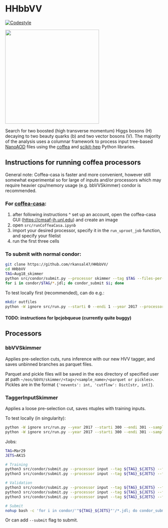 # HHbbVV

[![Codestyle](https://img.shields.io/badge/code%20style-black-000000.svg)](https://github.com/psf/black)

<p align="left">
  <img width="300" src="https://raw.githubusercontent.com/rkansal47/HHbbVV/main/figure.png" />
</p>

Search for two boosted (high transverse momentum) Higgs bosons (H) decaying to two beauty quarks (b) and two vector bosons (V). The majority of the analysis uses a columnar framework to process input tree-based [NanoAOD](https://twiki.cern.ch/twiki/bin/view/CMSPublic/WorkBookNanoAOD) files using the [coffea](https://coffeateam.github.io/coffea/) and [scikit-hep](https://scikit-hep.org) Python libraries.

## Instructions for running coffea processors

General note: Coffea-casa is faster and more convenient, however still somewhat experimental so for large of inputs and/or processors which may require heavier cpu/memory usage (e.g. bbVVSkimmer) condor is recommended.

### For [coffea-casa](https://coffea-casa.readthedocs.io/en/latest/cc_user.html):
1. after following instructions ^ set up an account, open the coffea-casa GUI (https://cmsaf-jh.unl.edu) and create an image
2. open `src/runCoffeaCasa.ipynb`
3. import your desired processor, specify it in the `run_uproot_job` function, and specify your filelist
4. run the first three cells


### To submit with normal condor:

```bash
git clone https://github.com/rkansal47/HHbbVV/
cd HHbbVV
TAG=Aug18_skimmer
python src/condor/submit.py --processor skimmer --tag $TAG --files-per-job 20  # will need python3 (recommended to set up via miniconda)
for i in condor/$TAG/*.jdl; do condor_submit $i; done
```

To test locally first (recommended), can do e.g.:

```bash
mkdir outfiles
python -W ignore src/run.py --starti 0 --endi 1 --year 2017 --processor skimmer --executor iterative --samples HWW --subsamples GluGluToHHTobbVV_node_cHHH1_pn4q
```

#### TODO: instructions for lpcjobqueue (currently quite buggy)

## Processors

### bbVVSkimmer

Applies pre-selection cuts, runs inference with our new HVV tagger, and saves unbinned branches as parquet files.

Parquet and pickle files will be saved in the eos directory of specified user at path `~/eos/bbVV/skimmer/<tag>/<sample_name>/<parquet or pickles>`. Pickles are in the format `{'nevents': int, 'cutflow': Dict[str, int]}`.

### TaggerInputSkimmer

Applies a loose pre-selection cut, saves ntuples with training inputs.

To test locally (in singularity):
```bash
python -W ignore src/run.py --year 2017 --starti 300 --endi 301 --samples HWWPrivate --subsamples jhu_HHbbWW --processor input --label AK15_H_VV
python -W ignore src/run.py --year 2017 --starti 300 --endi 301 --samples QCD --subsamples QCD_Pt_1000to1400 --processor input --label AK15_QCD --njets 1 --maxchunks 1
```

Jobs:
```bash
TAG=Mar29
JETS=AK15

# Training
python3 src/condor/submit.py --processor input --tag ${TAG}_${JETS} --files-per-job 1 --samples QCD --label ${JETS}_QCD --njets 1 --maxchunks 1 --subsamples QCD_Pt_300to470 QCD_Pt_470to600 QCD_Pt_600to800 QCD_Pt_800to1000 QCD_Pt_1000to1400
python3 src/condor/submit.py --processor input --tag ${TAG}_${JETS} --files-per-job 20 --samples HWWPrivate --subsamples BulkGravitonToHHTo4W_JHUGen_MX-600to6000_MH-15to250_v2_ext1 BulkGravitonToHHTo4W_JHUGen_MX-600to6000_MH-15to250_v2 --label ${JETS}_H_VV --njets 2

# Validation
python3 src/condor/submit.py --processor input --tag ${TAG}_${JETS} --files-per-job 20 --samples HWWPrivate --subsamples jhu_HHbbWW GluGluToBulkGravitonToHHTo4W_JHUGen_M-2500_narrow jhu_HHbbZZ pythia_HHbbWW --label ${JETS}_H_VV --njets 2
python3 src/condor/submit.py --processor input --tag ${TAG}_${JETS} --files-per-job 2 --samples HWW --subsamples GluGluToHHTobbVV_node_cHHH1_pn4q --label ${JETS}_H_VV --njets 2
python3 src/condor/submit.py --processor input --tag ${TAG}_${JETS} --files-per-job 1 --samples HWWPrivate --subsamples GluGluToHHTo4V_node_cHHH1 --label ${JETS}_H_VV --njets 2

# Submit
nohup bash -c 'for i in condor/'"${TAG}_${JETS}"'/*.jdl; do condor_submit $i; done' &> tmp/submitout.txt &
```

Or can add `--submit` flag to submit.

